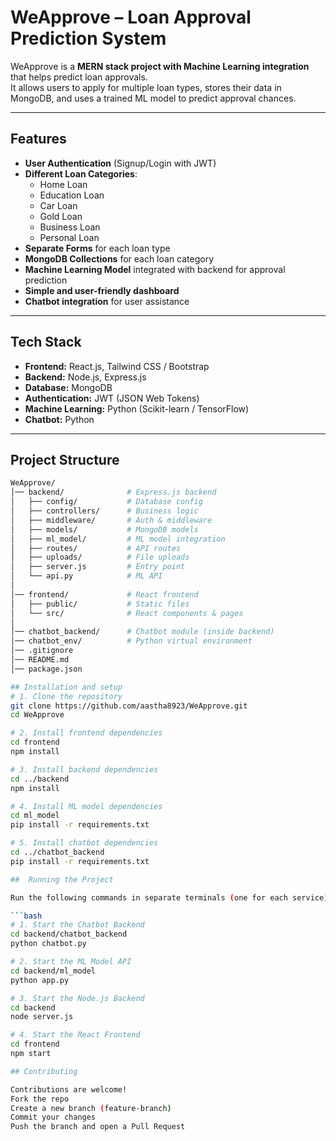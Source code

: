 # WeApprove – Loan Approval Prediction System

WeApprove is a **MERN stack project with Machine Learning integration** that helps predict loan approvals.  
It allows users to apply for multiple loan types, stores their data in MongoDB, and uses a trained ML model to predict approval chances.  

---

##  Features
- **User Authentication** (Signup/Login with JWT)
- **Different Loan Categories**:
  - Home Loan
  - Education Loan
  - Car Loan
  - Gold Loan
  - Business Loan
  - Personal Loan
- **Separate Forms** for each loan type
- **MongoDB Collections** for each loan category
- **Machine Learning Model** integrated with backend for approval prediction
- **Simple and user-friendly dashboard**
- **Chatbot integration** for user assistance

---

##  Tech Stack
- **Frontend:** React.js, Tailwind CSS / Bootstrap  
- **Backend:** Node.js, Express.js  
- **Database:** MongoDB  
- **Authentication:** JWT (JSON Web Tokens)  
- **Machine Learning:** Python (Scikit-learn / TensorFlow)  
- **Chatbot:** Python  

---

##  Project Structure

```bash
WeApprove/
│── backend/              # Express.js backend
│   ├── config/           # Database config
│   ├── controllers/      # Business logic
│   ├── middleware/       # Auth & middleware
│   ├── models/           # MongoDB models
│   ├── ml_model/         # ML model integration
│   ├── routes/           # API routes
│   ├── uploads/          # File uploads
│   ├── server.js         # Entry point
│   └── api.py            # ML API
│
│── frontend/             # React frontend
│   ├── public/           # Static files
│   └── src/              # React components & pages
│
│── chatbot_backend/      # Chatbot module (inside backend)
│── chatbot_env/          # Python virtual environment
│── .gitignore
│── README.md
│── package.json

## Installation and setup
# 1. Clone the repository
git clone https://github.com/aastha8923/WeApprove.git
cd WeApprove

# 2. Install frontend dependencies
cd frontend
npm install

# 3. Install backend dependencies
cd ../backend
npm install

# 4. Install ML model dependencies
cd ml_model
pip install -r requirements.txt

# 5. Install chatbot dependencies
cd ../chatbot_backend
pip install -r requirements.txt

##  Running the Project

Run the following commands in separate terminals (one for each service):

```bash
# 1. Start the Chatbot Backend
cd backend/chatbot_backend
python chatbot.py

# 2. Start the ML Model API
cd backend/ml_model
python app.py

# 3. Start the Node.js Backend
cd backend
node server.js

# 4. Start the React Frontend
cd frontend
npm start

## Contributing

Contributions are welcome!
Fork the repo
Create a new branch (feature-branch)
Commit your changes
Push the branch and open a Pull Request